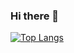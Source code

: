 ### Hi there 👋
[![Top Langs](https://github-readme-stats.vercel.app/api/top-langs/?username=routhred&layout=pie)](https://github.com/anuraghazra/github-readme-stats)


